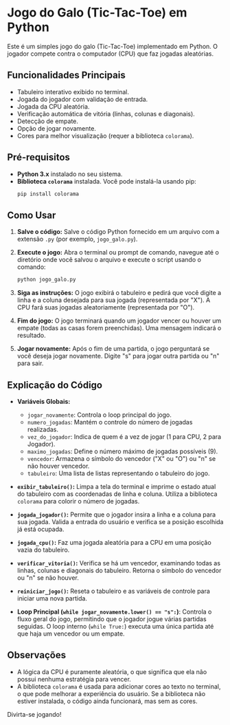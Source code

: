 # Jogo do Galo (Tic-Tac-Toe) em Python

Este é um simples jogo do galo (Tic-Tac-Toe) implementado em Python. O jogador compete contra o computador (CPU) que faz jogadas aleatórias.

## Funcionalidades Principais

* Tabuleiro interativo exibido no terminal.
* Jogada do jogador com validação de entrada.
* Jogada da CPU aleatória.
* Verificação automática de vitória (linhas, colunas e diagonais).
* Detecção de empate.
* Opção de jogar novamente.
* Cores para melhor visualização (requer a biblioteca `colorama`).

## Pré-requisitos

* **Python 3.x** instalado no seu sistema.
* **Biblioteca `colorama`** instalada. Você pode instalá-la usando pip:
    ```bash
    pip install colorama
    ```

## Como Usar

1.  **Salve o código:** Salve o código Python fornecido em um arquivo com a extensão `.py` (por exemplo, `jogo_galo.py`).

2.  **Execute o jogo:** Abra o terminal ou prompt de comando, navegue até o diretório onde você salvou o arquivo e execute o script usando o comando:
    ```bash
    python jogo_galo.py
    ```

3.  **Siga as instruções:** O jogo exibirá o tabuleiro e pedirá que você digite a linha e a coluna desejada para sua jogada (representada por "X"). A CPU fará suas jogadas aleatoriamente (representada por "O").

4.  **Fim do jogo:** O jogo terminará quando um jogador vencer ou houver um empate (todas as casas forem preenchidas). Uma mensagem indicará o resultado.

5.  **Jogar novamente:** Após o fim de uma partida, o jogo perguntará se você deseja jogar novamente. Digite "s" para jogar outra partida ou "n" para sair.

## Explicação do Código

* **Variáveis Globais:**
    * `jogar_novamente`: Controla o loop principal do jogo.
    * `numero_jogadas`: Mantém o controle do número de jogadas realizadas.
    * `vez_do_jogador`: Indica de quem é a vez de jogar (1 para CPU, 2 para Jogador).
    * `maximo_jogadas`: Define o número máximo de jogadas possíveis (9).
    * `vencedor`: Armazena o símbolo do vencedor ("X" ou "O") ou "n" se não houver vencedor.
    * `tabuleiro`: Uma lista de listas representando o tabuleiro do jogo.

* **`exibir_tabuleiro()`:** Limpa a tela do terminal e imprime o estado atual do tabuleiro com as coordenadas de linha e coluna. Utiliza a biblioteca `colorama` para colorir o número de jogadas.

* **`jogada_jogador()`:** Permite que o jogador insira a linha e a coluna para sua jogada. Valida a entrada do usuário e verifica se a posição escolhida já está ocupada.

* **`jogada_cpu()`:** Faz uma jogada aleatória para a CPU em uma posição vazia do tabuleiro.

* **`verificar_vitoria()`:** Verifica se há um vencedor, examinando todas as linhas, colunas e diagonais do tabuleiro. Retorna o símbolo do vencedor ou "n" se não houver.

* **`reiniciar_jogo()`:** Reseta o tabuleiro e as variáveis de controle para iniciar uma nova partida.

* **Loop Principal (`while jogar_novamente.lower() == "s":`)**: Controla o fluxo geral do jogo, permitindo que o jogador jogue várias partidas seguidas. O loop interno (`while True:`) executa uma única partida até que haja um vencedor ou um empate.

## Observações

* A lógica da CPU é puramente aleatória, o que significa que ela não possui nenhuma estratégia para vencer.
* A biblioteca `colorama` é usada para adicionar cores ao texto no terminal, o que pode melhorar a experiência do usuário. Se a biblioteca não estiver instalada, o código ainda funcionará, mas sem as cores.

Divirta-se jogando!